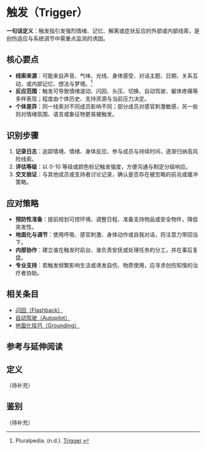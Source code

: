 # 触发（Trigger）

**一句话定义**：触发指引发强烈情绪、记忆、解离或症状反应的外部或内部线索，是创伤适应与系统调节中需重点监测的诱因。

## 核心要点

- **线索来源**：可能来自声音、气味、光线、身体感受、对话主题、日期、关系互动，或内部记忆、想法与梦境。[^trigger-pluralpedia]
- **反应范围**：触发可导致情绪波动、闪回、头压、切换、自动驾驶、躯体疼痛等多样表现；程度由个体历史、支持资源与当前压力决定。
- **个体差异**：同一线索对不同成员影响不同；部分成员对感官刺激敏感，另一些则对情绪氛围、语言或象征物更易被触发。

## 识别步骤

1. **记录日志**：追踪情境、情绪、身体反应、参与成员与持续时间，逐渐归纳高风险线索。
2. **评估等级**：以 0-10 等级或颜色标记触发强度，方便沟通与制定分级响应。
3. **交叉验证**：与其他成员或支持者讨论记录，确认是否存在被忽略的前兆或缓冲策略。

## 应对策略

- **预防性准备**：提前规划可控环境、调整日程、准备支持物品或安全物件，降低突发性。
- **地面化与调节**：使用呼吸、感官刺激、身体动作或自我对话，将注意力带回当下。
- **内部协作**：建立谁在触发时前台、谁负责安抚或处理任务的分工，并在事后复盘。
- **专业支持**：若触发频繁影响生活或诱发自伤、物质使用，应寻求创伤知情的治疗者协助。

## 相关条目

- [闪回（Flashback）](../诊断与临床/Flashback.md)
- [自动驾驶（Autopilot）](Autopilot.md)
- [地面化技巧（Grounding）](../实践与支持/Grounding.md)

## 参考与延伸阅读

[^trigger-pluralpedia]: Pluralpedia. (n.d.). [Trigger](https://pluralpedia.org/w/Trigger).

## 定义
（待补充）

## 鉴别
（待补充）
